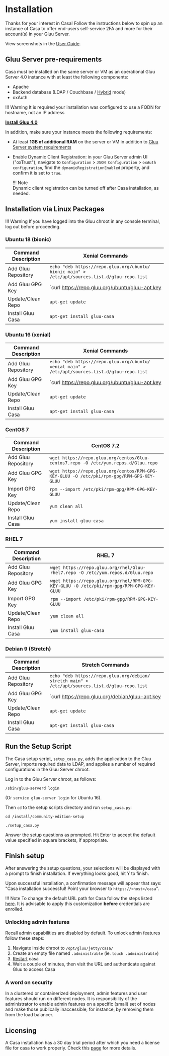 # Installation 
Thanks for your interest in Casa! Follow the instructions below to spin up an instance of Casa to offer end-users self-service 2FA and more for their account(s) in your Gluu Server.

View screenshots in the [User Guide](../user-guide.md).

## Gluu Server pre-requirements

Casa must be installed on the same server or VM as an operational Gluu Server 4.0 instance with at least the following components:  

- Apache     
- Backend database (LDAP / Couchbase / [Hybrid](https://gluu.org/docs/cb/4.0/#hybrid-backend) mode)  
- oxAuth    

!!! Warning
    It is required your installation was configured to use a FQDN for hostname, not an IP address

**[Install Gluu 4.0](https://gluu.org/docs/ce/4.0/installation-guide/)**

In addition, make sure your instance meets the following requirements: 

- At least **1GB of additional RAM** on the server or VM in addition to [Gluu Server system requirements](https://gluu.org/docs/ce/4.0/installation-guide/#system-requirements) 

- Enable Dynamic Client Registration: in your Gluu Server admin UI ("oxTrust"), navigate to `Configuration` > `JSON Configuration` > `oxAuth configuration`, find the `dynamicRegistrationEnabled` property, and confirm it is set to `true`.

    !!! Note  
        Dynamic client registration can be turned off after Casa installation, as needed. 
 
## Installation via Linux Packages 


!!! Warning 
    If you have logged into the Gluu chroot in any console terminal, log out before proceeding.

### Ubuntu 18 (bionic)

|  Command Description    |               Xenial Commands         |
|-------------------------|---------------------------------------|
| Add Gluu Repository     | `echo "deb https://repo.gluu.org/ubuntu/ bionic main" > /etc/apt/sources.list.d/gluu-repo.list` |
| Add Gluu GPG Key        | `curl https://repo.gluu.org/ubuntu/gluu-apt.key | apt-key add -` |
| Update/Clean Repo       | `apt-get update`                         |
| Install Gluu Casa     | `apt-get install gluu-casa`      |

### Ubuntu 16 (xenial)
      
|  Command Description    |               Xenial Commands         |
|-------------------------|---------------------------------------|
| Add Gluu Repository     | `echo "deb https://repo.gluu.org/ubuntu/ xenial main" > /etc/apt/sources.list.d/gluu-repo.list` |
| Add Gluu GPG Key        | `curl https://repo.gluu.org/ubuntu/gluu-apt.key | apt-key add -` |
| Update/Clean Repo       | `apt-get update`                         |
| Install Gluu Casa     | `apt-get install gluu-casa`      |

### CentOS 7
     
| Command Description     |               CentOS 7.2              |
|-------------------------|---------------------------------------|
| Add Gluu Repository     | `wget https://repo.gluu.org/centos/Gluu-centos7.repo -O /etc/yum.repos.d/Gluu.repo` |
| Add Gluu GPG Key        | `wget https://repo.gluu.org/centos/RPM-GPG-KEY-GLUU -O /etc/pki/rpm-gpg/RPM-GPG-KEY-GLUU`|
| Import GPG Key          | `rpm --import /etc/pki/rpm-gpg/RPM-GPG-KEY-GLUU` |
| Update/Clean Repo       | `yum clean all`                          |
| Install Gluu Casa     | `yum install gluu-casa`          |

### RHEL 7
     
| Command Description     |               RHEL 7                  |
|-------------------------|---------------------------------------|
| Add Gluu Repository     | `wget https://repo.gluu.org/rhel/Gluu-rhel7.repo -O /etc/yum.repos.d/Gluu.repo` |
| Add Gluu GPG Key        | `wget https://repo.gluu.org/rhel/RPM-GPG-KEY-GLUU -O /etc/pki/rpm-gpg/RPM-GPG-KEY-GLUU`|
| Import GPG Key          | `rpm --import /etc/pki/rpm-gpg/RPM-GPG-KEY-GLUU` |
| Update/Clean Repo       | `yum clean all`                          |
| Install Gluu Casa     | `yum install gluu-casa`          |

### Debian 9 (Stretch)

| Command Description     |               Stretch Commands         |
|-------------------------|---------------------------------------|
| Add Gluu Repository     | `echo "deb https://repo.gluu.org/debian/ stretch main" > /etc/apt/sources.list.d/gluu-repo.list`|
| Add Gluu GPG Key        | `curl https://repo.gluu.org/debian/gluu-apt.key | apt-key add -` |
| Update/Clean Repo       | `apt-get update`                         |
| Install Gluu Casa     | `apt-get install gluu-casa`      |

    
## Run the Setup Script

The Casa setup script, `setup_casa.py`, adds the application to the Gluu Server, imports required data to LDAP, and applies a number of required configurations in the Gluu Server chroot.

Log in to the Gluu Server chroot, as follows:

```
/sbin/gluu-serverd login
``` 

(Or `service gluu-server login` for Ubuntu 16). 

Then `cd` to the setup scripts directory and run `setup_casa.py`: 

```
cd /install/community-edition-setup
```

```
./setup_casa.py
```

Answer the setup questions as prompted. Hit Enter to accept the default value specified in square brackets, if appropriate. 

## Finish setup
After answering the setup questions, your selections will be displayed with a prompt to finish installation. If everything looks good, hit Y to finish.

Upon successful installation, a confirmation message will appear that says: "Casa installation successful! Point your browser to `https://<host>/casa`".

!!! Note 
    To change the default URL path for Casa follow the steps listed [here](change-context-path.md). It is advisable to apply this customization **before** credentials are enrolled. 

### Unlocking admin features

Recall admin capabilities are disabled by default. To unlock admin features follow these steps:

1. Navigate inside chroot to `/opt/gluu/jetty/casa/`
1. Create an empty file named `.administrable` (ie. `touch .administrable`)
1. [Restart](https://gluu.org/docs/ce/4.0/operation/services/#restart) casa
1. Wait a couple of minutes, then visit the URL and authenticate against Gluu to access Casa

### A word on security

In a clustered or containerized deployment, admin features and user features should run on different nodes. It is responsibility of the administrator to enable admin features on a specific (small) set of nodes and make those publically inaccessible, for instance, by removing them from the load balancer.
    
## Licensing

A Casa installation has a 30 day trial period after which you need a license file for casa to work properly. Check this [page](licensing.md) for more details.
